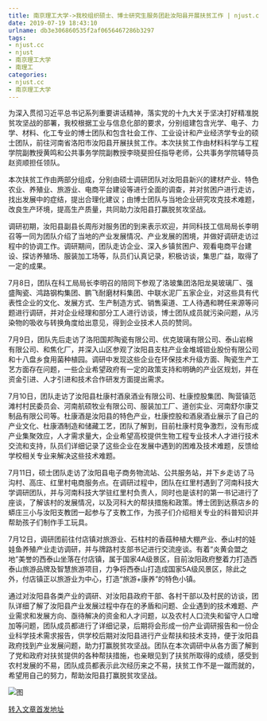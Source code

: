 ```yaml
---
title: 南京理工大学->我校组织硕士、博士研究生服务团赴汝阳县开展扶贫工作 | njust.cc
date: 2019-07-19 18:43:10
urlname: db3e306860535f2af0656467286b3297
tags: 
- njust.cc
- njust
- 南京理工大学
- 南理工
categories:
- njust.cc
- 南京理工大学
---
```



为深入贯彻习近平总书记系列重要讲话精神，落实党的十九大关于坚决打好精准脱贫攻坚战的部署，我校根据工业与信息化部的要求，分别组建包含光学、电子、力学、材料、化工专业的博士团队和包含社会工作、工业设计和产业经济学专业的硕士团队，前往河南省洛阳市汝阳县开展扶贫工作。本次扶贫工作由材料科学与工程学院副教授黄鸣和公共事务学院副教授李晓斐担任指导老师，公共事务学院辅导员赵资顺担任领队。

本次扶贫工作由两部分组成，分别由硕士调研团队对汝阳县新兴的建材产业、特色农业、养殖业、旅游业、电商平台建设等进行全面的调查，并对贫困户进行走访，找出发展中的症结，提出合理化建议；由博士团队与当地企业研究攻克技术难题，改良生产环境，提高生产质量，共同助力汝阳县打赢脱贫攻坚战。

调研初期，汝阳县副县长周彤对服务团的到来表示欢迎，并同科技工信局局长李明召等一同为团队介绍了当地的产业发展情况、产业发展的困境，并做好调研走访过程中的协调工作。调研期间，团队走访企业、深入乡镇贫困户、观看电商平台建设、探访养殖场、服装加工场等，队员们认真记录，积极访谈，集思广益，取得了一定的成果。

7月8日，团队在科工局局长李明召的陪同下参观了洛玻集团洛阳龙昊玻璃厂、强盛陶瓷、鸿路钢构集团、鹏飞耐磨材料集团、中联水泥厂五家企业，对这些具有代表性企业的文化、发展方式、生产制造方式、销售渠道、工人待遇和聘任来源等问题进行调研，并对企业经理和部分工人进行访谈，博士团队成员就污染问题，从污染物的吸收与转换角度给出意见，得到企业技术人员的赞同。

7月9日，团队先后走访了洛阳国邦陶瓷有限公司、优克玻璃有限公司、泰山岩棉有限公司、和焦化厂，并深入山区参观了汝阳县支柱产业金堆城钼业股份有限公司和十八盘乡食用菌种植园。调研中发现这些企业在环保技术升级方面、陶瓷生产工艺方面存在问题，一些企业希望政府有一定的政策支持和明确的产业区规划，并在资金引进、人才引进和技术合作研发方面提出需求。

7月10日，团队走访了汝阳县杜康村酒泉酒业有限公司、杜康控股集团、陶营镇范滩村村民委员会、河南航硕牧业有限公司、服装加工厂、道创实业、河南舒尔康艾制品有限公司等。杜康酒是汝阳县的特色产业，杜康控股和酒泉酒业展示了自己的产业文化、杜康酒制造和储藏工艺，团队了解到，目前杜康村竞争激烈，没有形成产业集聚效应，人才需求量大，企业希望高校提供生物工程专业技术人才进行技术交流和支持，队员们详细记录了这些企业在发展中遇到的困难及技术难题，反馈给学校相关专业来解决这些技术难题。

7月11日，硕士团队走访了汝阳县电子商务物流站、公共服务站，并下乡走访了马沟村、高庄、红里村电商服务点。在调研过程中，团队在红里村遇到了河南科技大学调研团队，并与河南科技大学驻红里村负责人，同时也是该村的第一书记进行了座谈，了解该村的发展情况，以及河科大的帮扶措施和政策。博士团到达蔡店乡的蟒庄三小与汝阳支教团一起参与了支教工作，为孩子们介绍相关专业的科普知识并帮助孩子们制作手工玩具。

7月12日，调研团前往付店镇对旅游业、石柱村的香菇种植大棚产业、泰山村的娃娃鱼养殖产业走访调研，并与牌路村支部书记进行交流座谈。有着“炎黄会盟之地”美誉的西泰山坐落在付店镇，属于国家4A级景区，目前汝阳政府整着力打造西泰山旅游品牌及智慧旅游项目，力争将西泰山打造成国家5A级风景区，除此之外，付店镇正以旅游业为中心，打造“旅游+康养”的特色小镇。

通过对汝阳县各类产业的调研、对汝阳县政府干部、各村干部以及村民的访谈，团队详细了解了汝阳县产业发展过程中存在的矛盾和问题、企业遇到的技术难题、产业需求和发展方向、亟待解决的资金和人才问题，以及农村人口流失和留守人口增加等问题，团队成员都进行了详细记录，后期将会形成一份产业调研报告和一份企业科学技术需求报告，供学校后期对汝阳县进行产业帮扶和技术支持，便于汝阳县政府找到产业发展问题，助力打赢脱贫攻坚战。团队在本次调研中从各方面了解到了党和政府对扶贫提供的各种帮扶措施，也亲眼见到了扶贫所取得的成绩，感受到农村发展的不易，团队成员都表示此次经历来之不易，扶贫工作不是一蹴而就的，希望用自己的努力，帮助汝阳县打赢脱贫攻坚战。



![图](http://zs.njust.edu.cn/_upload/article/images/65/83/da36a622467596fac31ddbf727e7/db3949dc-7212-47d1-b938-327edac0b00f.jpg)

[转入文章首发地址](http://zs.njust.edu.cn/20/a3/c4621a204963/page.htm)